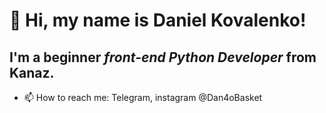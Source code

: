 # 👋 Hi, my name is **Daniel Kovalenko**! 
## I'm a beginner *front-end Python Developer* from Kanaz.
- 📫 How to reach me: Telegram, instagram @Dan4oBasket

